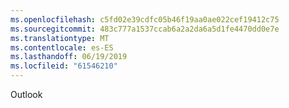 ```yaml
---
ms.openlocfilehash: c5fd02e39cdfc05b46f19aa0ae022cef19412c75
ms.sourcegitcommit: 483c777a1537ccab6a2a2da6a5d1fe4470dd0e7e
ms.translationtype: MT
ms.contentlocale: es-ES
ms.lasthandoff: 06/19/2019
ms.locfileid: "61546210"
---
```

Outlook
